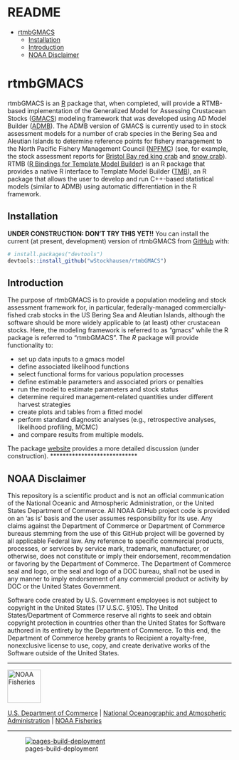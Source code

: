 # README


-   [rtmbGMACS](#rtmbgmacs)
    -   [Installation](#installation)
    -   [Introduction](#introduction)
    -   [NOAA Disclaimer](#noaa-disclaimer)

<!--DO NOT VIEW THIS FILE USING THE VISUAL EDITOR!! (seems to screw things up)-->
<!-- README.md is generated from README.qmd. Please edit README.qmd, then render README.md using `quarto render README.qmd` in a terminal window. -->
<!-- use `quarto render README.qmd` in the terminal window to build README.md prior to committing to keep README.md up-to-date-->
<!-- don't forget to commit and push the resulting figure files, so they display on GitHub and CRAN.-->

# rtmbGMACS

<!-- badges: start -->
<!-- badges: end -->

rtmbGMACS is an [R](https://www.r-project.org/) package that, when
completed, will provide a RTMB-based implementation of the Generalized
Model for Assessing Crustacean Stocks
([GMACS](https://github.com/GMACS-project)) modeling framework that was
developed using AD Model Builder ([ADMB](http://www.admb-project.org)).
The ADMB version of GMACS is currently used to in stock assessment
models for a number of crab species in the Bering Sea and Aleutian
Islands to determine reference points for fishery management to the
North Pacific Fishery Management Council
([NPFMC](https://www.npfmc.org)) (see, for example, the stock assessment
reports for [Bristol Bay red king
crab](https://meetings.npfmc.org/CommentReview/DownloadFile?p=b98b90b2-88ab-43c2-9487-c12cdb4e0a25.pdf&fileName=BBRKC%20SAFE%202022%20Final.pdf)
and [snow
crab](https://meetings.npfmc.org/CommentReview/DownloadFile?p=fca55335-ad34-4896-9b1e-4c09aa8342ce.pdf&fileName=EBS%20Snow%20SAFE%20FINAL.pdf)).
RTMB ([R Bindings for Template Model
Builder](https://github.com/kaskr/RTMB)) is an R package that provides a
native R interface to Template Model Builder
([TMB](https://kaskr.github.io/adcomp)), an R package that allows the
user to develop and run C++-based statistical models (similar to ADMB)
using automatic differentiation in the R framework.

## Installation

**UNDER CONSTRUCTION: DON’T TRY THIS YET!!** You can install the current
(at present, development) version of rtmbGMACS from
[GitHub](https://github.com/) with:

``` r
# install.packages("devtools")
devtools::install_github("wStockhausen/rtmbGMACS")
```

## Introduction

The purpose of rtmbGMACS is to provide a population modeling and stock
assessment framework for, in particular, federally-managed
commercially-fished crab stocks in the US Bering Sea and Aleutian
Islands, although the software should be more widely applicable to (at
least) other crustacean stocks. Here, the modeling framework is referred
to as “gmacs” while the R package is referred to “rtmbGMACS”. The *R*
package will provide functionality to:

-   set up data inputs to a gmacs model
-   define associated likelihood functions
-   select functional forms for various population processes
-   define estimable parameters and associated priors or penalties
-   run the model to estimate parameters and stock status
-   determine required management-related quantities under different
    harvest strategies
-   create plots and tables from a fitted model
-   perform standard diagnostic analyses (e.g., retrospective analyses,
    likelihood profiling, MCMC)
-   and compare results from multiple models.

The package [website](https://wstockhausen.github.io/rtmbGMACS/)
provides a more detailed discussion (under construction).
\*\*\*\*\*\*\*\*\*\*\*\*\*\*\*\*\*\*\*\*\*\*\*\*\*\*\*\*

## NOAA Disclaimer

This repository is a scientific product and is not an official
communication of the National Oceanic and Atmospheric Administration, or
the United States Department of Commerce. All NOAA GitHub project code
is provided on an ‘as is’ basis and the user assumes responsibility for
its use. Any claims against the Department of Commerce or Department of
Commerce bureaus stemming from the use of this GitHub project will be
governed by all applicable Federal law. Any reference to specific
commercial products, processes, or services by service mark, trademark,
manufacturer, or otherwise, does not constitute or imply their
endorsement, recommendation or favoring by the Department of Commerce.
The Department of Commerce seal and logo, or the seal and logo of a DOC
bureau, shall not be used in any manner to imply endorsement of any
commercial product or activity by DOC or the United States Government.

Software code created by U.S. Government employees is not subject to
copyright in the United States (17 U.S.C. §105). The United
States/Department of Commerce reserve all rights to seek and obtain
copyright protection in countries other than the United States for
Software authored in its entirety by the Department of Commerce. To this
end, the Department of Commerce hereby grants to Recipient a
royalty-free, nonexclusive license to use, copy, and create derivative
works of the Software outside of the United States.

------------------------------------------------------------------------

<img src="https://raw.githubusercontent.com/nmfs-general-modeling-tools/nmfspalette/main/man/figures/noaa-fisheries-rgb-2line-horizontal-small.png" height="75" alt="NOAA Fisheries">

[U.S. Department of Commerce](https://www.commerce.gov/) | [National
Oceanographic and Atmospheric Administration](https://www.noaa.gov) |
[NOAA Fisheries](https://www.fisheries.noaa.gov/)

------------------------------------------------------------------------

<figure>
<a
href="https://github.com/wStockhausen/rtmbGMACS/actions/workflows/pages/pages-build-deployment"><img
src="https://github.com/wStockhausen/rtmbGMACS/actions/workflows/pages/pages-build-deployment/badge.svg?branch=gh-pages"
alt="pages-build-deployment" /></a>
<figcaption>pages-build-deployment</figcaption>
</figure>

